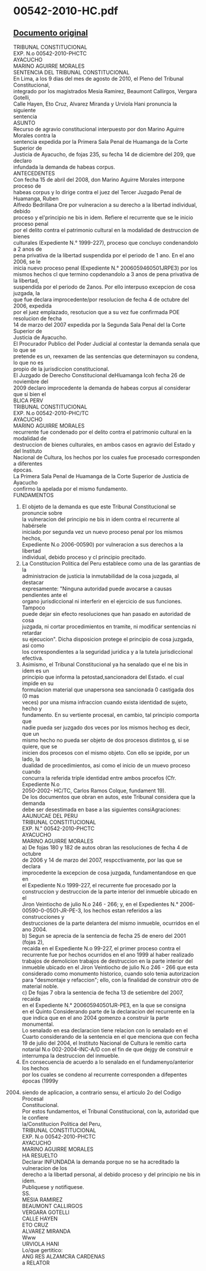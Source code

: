
00542-2010-HC.pdf
=================
  
[Documento original](https://tc.gob.pe/jurisprudencia/2010/00542-2010-HC.pdf)  
---  
TRIBUNAL CONSTITUCIONAL  
EXP. N.o 00542-2010-PHCTC  
AYACUCHO  
MARINO AGUIRRE MORALES  
SENTENCIA DEL TRIBUNAL CONSTITUCIONAL  
En Lima, a los 9 dias del mes de agosto de 2010, el Pleno del Tribunal Constitucional,  
integrado por los magistrados Mesia Ramirez, Beaumont Callirgos, Vergara Gotelli,  
Calle Hayen, Eto Cruz, Alvarez Miranda y Urviola Hani pronuncia la siguiente  
sentencia  
ASUNTO  
Recurso de agravio constitucional interpuesto por don Marino Aguirre Morales contra la  
sentencia expedida por la Primera Sala Penal de Huamanga de la Corte Superior de  
Justicia de Ayacucho, de fojas 235, su fecha 14 de diciembre del 209, que declaro  
infundada la demanda de habeas corpus.  
ANTECEDENTES  
Con fecha 15 de abril del 2008, don Marino Aguirre Morales interpone proceso de  
habeas corpus y lo dirige contra el juez del Tercer Juzgado Penal de Huamanga, Ruben  
Alfredo Bedrillana Ore por vulneracion a su derecho a la libertad individual, debido  
proceso y el'principio ne bis in idem. Refiere el recurrente que se le inicio proceso penal  
por el delito contra el patrimonio cultural en la modalidad de destruccion de bienes  
culturales (Expediente N.° 1999-227), proceso que concluyo condenandolo a 2 anos de  
pena privativa de la libertad suspendida por el periodo de 1 ano. En el ano 2006, se le  
inicia nuevo proceso penal (Expediente N.° 2006059460501JRPE3) por los  
mismos hechos cl que termino copdenandolo a 3 anos de pena privativa de la libertad,  
suspendida por el periodo de 2anos. Por ello interpuso excepcion de cosa juzgada, la  
que fue declara improcedente/por resolucion de fecha 4 de octubre del 2006, expedida  
por el juez emplazado, resotucion que a su vez fue confirmada POE resolucion de fecha  
14 de marzo del 2007 expedida por la Segunda Sala Penal del la Corte Superior de  
Justicia de Ayacucho.  
El Procurador Publico del Poder Judicial al contestar la demanda senala que lo que se  
pretende es un, reexamen de las sentencias que determinayon su condena, lo que no es  
propio de la jurisdiccion constitucional.  
El Juzgado de Derecho Constitucional deHluamanga Icoh fecha 26 de noviembre del  
2009 declaro improcedente la demanda de habeas corpus al considerar que si bien el  
BLICA PERV  
TRIBUNAL CONSTITUCIONAL  
EXP. N.o 00542-2010-PHC/TC  
AYACUCHO  
MARINO AGUIRRE MORALES  
recurrente fue condenado por el delito contra el patrimonio cultural en la modalidad de  
destruccion de bienes culturales, en ambos casos en agravio del Estado y del Instituto  
Nacional de Cultura, los hechos por los cuales fue procesado corresponden a diferentes  
épocas.  
La Primera Sala Penal de Huamanga de la Corte Superior de Justicia de Ayacucho  
confirmo la apelada por el mismo fundamento.  
FUNDAMENTOS  
1. El objeto de la demanda es que este Tribunal Constitucional se pronuncie sobre  
la vulneracion del principio ne bis in idem contra el recurrente al habérsele  
iniciado por segunda vez un nuevo proceso penal por los mismos hechos,  
Expediente N.o 2006-00590) por vulneracion a sus derechos a la libertad  
individual, debido proceso y cl principio precitado.  
2. La Constitucion Politica del Peru establece como una de las garantias de la  
administracion de justicia la inmutabilidad de la cosa juzgada, al destacar  
expresamente: "Ninguna autoridad puede avocarse a causas pendientes ante el  
organo jurisdiccional ni interferir en el ejercicio de sus funciones. Tampoco  
puede dejar sin efecto resoluciones que han pasado en autoridad de cosa  
juzgada, ni cortar procedimientos en tramite, ni modificar sentencias ni retardar  
su ejecucion". Dicha disposicion protege el principio de cosa juzgada, asi como  
los correspondientes a la seguridad juridica y a la tutela jurisdiccional efectiva.  
3. Asimismo, el Tribunal Constitucional ya ha senalado que el ne bis in idem es un  
principio que informa la petostad,sancionadora del Estado. el cual impide en su  
formulacion material que unapersona sea sancionada 0 castigada dos (0 mas  
veces) por una misma infraccion cuando exista identidad de sujeto, hecho y  
fundamento. En su vertiente procesal, en cambio, tal principio comporta que  
nadie pueda ser juzgado dos veces por los mismos hechog es decir, que un  
mismo hecho no pueda ser objeto de dos procesos distintos g, si se quiere, que se  
inicien dos procesos con el mismo objeto. Con ello se ippide, por un lado, la  
dualidad de procedimientos, asi como el inicio de un muevo proceso cuando  
concurra la referida triple identidad entre ambos procefos (Cfr. Expediente N.o  
2050-2002- HC/TC, Carlos Ramos Colque, fundament 19).  
De los documentos que obran en autos, este Tribunal considera que la demanda  
debe ser desestimada en base a las siguientes consiAgraciones:  
AAUNUCAE DEL PERU  
TRIBUNAL CONSTITUCIONAL  
EXP. N." 00542-2010-PHCTC  
AYACUCHO  
MARINO AGUIRRE MORALES  
a) De fojas 180 y 182 de autos obran las resoluciones de fecha 4 de octubre  
de 2006 y 14 de marzo del 2007, respcctivamente, por las que se declara  
improcedente la excepcion de cosa juzgada, fundamentandose en que en  
el Expediente N.o 1999-227, el recurrente fue procesado por la  
construccion y destruccion de la parte interior del inmueble ubicado en el  
Jiron Veintiocho de julio N.o 246 - 266; y, en el Expedientes N.° 2006-  
00590-0-0501-JR-PE-3, los hechos estan referidos a las construcciones y  
destrucciones de la parte delantera del mismo inmueble, ocurridos en el  
ano 2004.  
b) Segun se aprecia de la sentencia de fecha 25 de enero del 2001 (fojas 2),  
recaida en el Expediente N.o 99-227, el primer proceso contra el  
recurrente fue por hechos ocurridos en el ano 1999 al haber realizado  
trabajos de demolicion trabajos de destruccion en la parte interior del  
inmueble ubicado en el Jiron Veintiocho de julio N.o 246 - 266 que esta  
considerado como monumento historico, cuando solo tenia autorizacion  
para "desmontaje y refaccion"; ello, con la finalidad de construir otro de  
material noble.  
c) De fojas 7 obra la sentencia de fecha 13 de setiembre del 2007, recaida  
en el Expediente N.° 200605940501JR-PE3, en la que se consigna  
en el Quinto Considerando parte de la declaracion del recurrente en la  
que indica que en el ano 2004 gomenzo a construir la parte monumental.  
Lo senalado en esa declaracion tiene relacion con lo senalado en el  
Cuarto considerando de la sentencia en el que menciona que con fecha  
19 de julio del 2004, el Instituto Nacional de Cultura le remitio carta  
notarial N.o 002-2004-INC-A/D con el fin de que dejgy de construir e  
interrumpa la destruccion del inmueble.  
5. En consecuencia de acuerdo a lo senalado en el fundamenyo/anterior los hechos  
por los cuales se condeno al recurrente corresponden a difepentes épocas (1999y  
2004) siendo de aplicacion, a contrario sensu, el articulo 2o del Codigo Procesal  
Constitucional.  
Por estos fundamentos, el Tribunal Constitucional, con la, autoridad que le confiere  
la/Constitucion Politica del Peru,  
TRIBUNAL CONSTITUCIONAL  
EXP. N.o 00542-2010-PHCTC  
AYACUCHO  
MARINO AGUIRRE MORALES  
HA RESUELTO  
Declarar INFUNDADA la demanda porque no se ha acreditado la vulneracion de los  
derecho a la libertad personal, al debido proceso y del principio ne bis in idem.  
Publiquese y notifiquese.  
SS.  
MESIA RAMIREZ  
BEAUMONT CALLIRGOS  
VERGARA GOTELLI  
CALLE HAYEN  
ETO CRUZ  
ALVAREZ MIRANDA  
Www  
URVIOLA HANI  
Lo/que gertitico:  
ANG RES ALZAMCRA CARDENAS  
a RELATOR